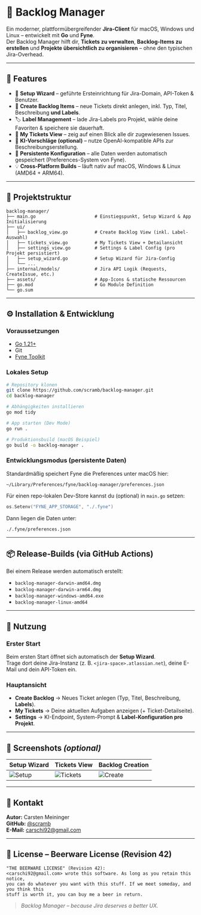 

# 🍺 Backlog Manager

Ein moderner, plattformübergreifender **Jira-Client** für macOS, Windows und Linux – entwickelt mit **Go** und **Fyne**.  
Der Backlog Manager hilft dir, **Tickets zu verwalten**, **Backlog-Items zu erstellen** und **Projekte übersichtlich zu organisieren** – ohne den typischen Jira-Overhead.

---

## 🚀 Features

- 🧙 **Setup Wizard** – geführte Ersteinrichtung für Jira-Domain, API-Token & Benutzer.
- 🧱 **Create Backlog Items** – neue Tickets direkt anlegen, inkl. Typ, Titel, Beschreibung **und Labels**.
- 🏷️ **Label Management** – lade Jira-Labels pro Projekt, wähle deine Favoriten & speichere sie dauerhaft.
- 🔄 **My Tickets View** – zeig auf einen Blick alle dir zugewiesenen Issues.
- 🤖 **KI-Vorschläge (optional)** – nutze OpenAI-kompatible APIs zur Beschreibungserstellung.
- 💾 **Persistente Konfiguration** – alle Daten werden automatisch gespeichert (Preferences-System von Fyne).
- 💡 **Cross-Platform Builds** – läuft nativ auf macOS, Windows & Linux (AMD64 + ARM64).

---

## 🧩 Projektstruktur

```
backlog-manager/
├── main.go                      # Einstiegspunkt, Setup Wizard & App Initialisierung
├── ui/
│   ├── backlog_view.go          # Create Backlog View (inkl. Label-Auswahl)
│   ├── tickets_view.go          # My Tickets View + Detailansicht
│   ├── settings_view.go         # Settings & Label Config (pro Projekt persistiert)
│   ├── setup_wizard.go          # Setup Wizard für Jira-Config
│   └── ...
├── internal/models/             # Jira API Logik (Requests, CreateIssue, etc.)
├── assets/                      # App-Icons & statische Ressourcen
├── go.mod                       # Go Module Definition
└── go.sum
```

---

## ⚙️ Installation & Entwicklung

### Voraussetzungen
- [Go 1.21+](https://go.dev/dl/)
- Git
- [Fyne Toolkit](https://developer.fyne.io/)

### Lokales Setup
```bash
# Repository klonen
git clone https://github.com/scramb/backlog-manager.git
cd backlog-manager

# Abhängigkeiten installieren
go mod tidy

# App starten (Dev Mode)
go run .

# Produktionsbuild (macOS Beispiel)
go build -o backlog-manager .
```

### Entwicklungsmodus (persistente Daten)
Standardmäßig speichert Fyne die Preferences unter macOS hier:
```
~/Library/Preferences/fyne/backlog-manager/preferences.json
```
Für einen repo-lokalen Dev-Store kannst du (optional) in `main.go` setzen:
```go
os.Setenv("FYNE_APP_STORAGE", "./.fyne")
```
Dann liegen die Daten unter:
```
./.fyne/preferences.json
```

---

## 📦 Release-Builds (via GitHub Actions)

Bei einem Release werden automatisch erstellt:
- `backlog-manager-darwin-amd64.dmg`
- `backlog-manager-darwin-arm64.dmg`
- `backlog-manager-windows-amd64.exe`
- `backlog-manager-linux-amd64`

---

## 🧠 Nutzung

### Erster Start
Beim ersten Start öffnet sich automatisch der **Setup Wizard**.  
Trage dort deine Jira-Instanz (z. B. `<jira-space>.atlassian.net`), deine E-Mail und dein API-Token ein.

### Hauptansicht
- **Create Backlog** → Neues Ticket anlegen (Typ, Titel, Beschreibung, **Labels**).
- **My Tickets** → Deine aktuellen Aufgaben anzeigen (+ Ticket-Detailseite).
- **Settings** → KI-Endpoint, System-Prompt & **Label-Konfiguration pro Projekt**.

---

## 📸 Screenshots *(optional)*

| Setup Wizard | Tickets View | Backlog Creation |
|--------------|--------------|------------------|
| ![Setup](assets/screens/setup.png) | ![Tickets](assets/screens/tickets.png) | ![Create](assets/screens/backlog.png) |

---

## 💬 Kontakt

**Autor:** Carsten Meininger  
**GitHub:** [@scramb](https://github.com/scramb)  
**E-Mail:** carschi92@gmail.com

---

## 🍺 License – Beerware License (Revision 42)

```
"THE BEERWARE LICENSE" (Revision 42):
<carschi92@gmail.com> wrote this software. As long as you retain this notice,
you can do whatever you want with this stuff. If we meet someday, and you think this
stuff is worth it, you can buy me a beer in return.
```

> _Backlog Manager – because Jira deserves a better UX._
